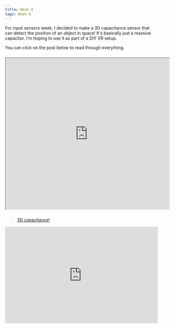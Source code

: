 ```yaml
---
title: Week 6
tags: Week-6
---
```


For input sensors week, I decided to make a 3D capacitance sensor that can detect the position of an object in space! It's basically just a massive capacitor. I'm hoping to use it as part of a DIY VR setup.

You can click on the post below to read through everything.

<iframe allowfullscreen="true" mozallowfullscreen="true" webkitallowfullscreen="true" class="imgur-embed-iframe-pub imgur-embed-iframe-pub-a-2CnX7-true-540" scrolling="no" src="https://imgur.com/a/t05zX0z/embed?pub=true&amp;ref=https%3A%2F%2Fhelp.imgur.com%2Fhc%2Fen-us%2Farticles%2F211273743-Embed-Unit&amp;w=540" id="imgur-embed-iframe-pub-a-2CnX7" style="height: 500px; width: 540px; margin: 10px 0px; padding: 0px;"></iframe>

<blockquote class="imgur-embed-pub" lang="en" data-id="a/t05zX0z" data-context="false"><a href="//imgur.com/a/t05zX0z">3D capacitance!</a></blockquote><script async src="//s.imgur.com/min/embed.js" charset="utf-8"></script>

<div style="height: 0; padding-bottom: calc(56.25% + 35px); position:relative; width: 100%;"><iframe allow="autoplay; gyroscope;" allowfullscreen height="100%" referrerpolicy="strict-origin"  src="https://www.kapwing.com/e/5e837a77ced29f0016098100" style="border:0; height:100%; left:0; overflow:hidden; position:absolute; top:0; width:100%" title="The final product!" width="100%"></iframe></div>
